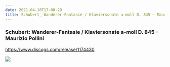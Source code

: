```yaml
---
date: 2021-04-18T17-08-29
title: Schubert_ Wanderer-Fantasie / Klaviersonate a-moll D. 845 – Maurizio Pollini 
---
```

### Schubert: Wanderer-Fantasie / Klaviersonate a-moll D. 845 – Maurizio Pollini 
https://www.discogs.com/release/1174430

![](dayone-moment://EC3532E84F8C4D5C9089ABD0FD17CD7E)
